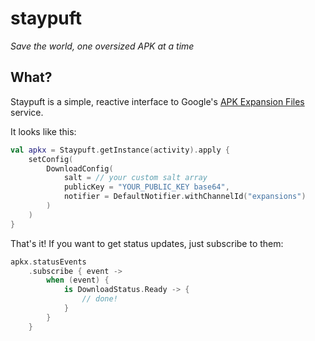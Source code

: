 # staypuft

*Save the world, one oversized APK at a time*

## What?

Staypuft is a simple, reactive interface to Google's [APK Expansion Files][1] service.

It looks like this:

```kotlin
val apkx = Staypuft.getInstance(activity).apply {
    setConfig(
        DownloadConfig(
            salt = // your custom salt array
            publicKey = "YOUR_PUBLIC_KEY base64",
            notifier = DefaultNotifier.withChannelId("expansions")
        )
    )
}
```

That's it! If you want to get status updates, just subscribe to them:

```kotlin
apkx.statusEvents
    .subscribe { event ->
        when (event) {
            is DownloadStatus.Ready -> {
                // done!
            }
        }
    }
```

[1]: https://developer.android.com/google/play/expansion-files.html
